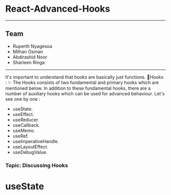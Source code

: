 # React-Advanced-Hooks

---

## Team

- Ruperth Nyagesoa
- Milhan Osman
- Abdirashid Noor
- Sharleen Ringa

---
It's important to understand that hooks are basically just functions.
💎Hooks : ✨ The Hooks consists of two fundamental and primary hooks which are mentioned below.
In addition to these fundamental hooks, there are a number of auxiliary hooks which can be used for advanced behaviour.
Let's see one by one : 
- useState.
- useEffect. 
- useReducer. 
- useCallback.
- useMemo. 
- useRef. 
- useImperativeHandle. 
- useLayoutEffect. 
- useDebugValue.
### Topic: Discussing Hooks
# useState
